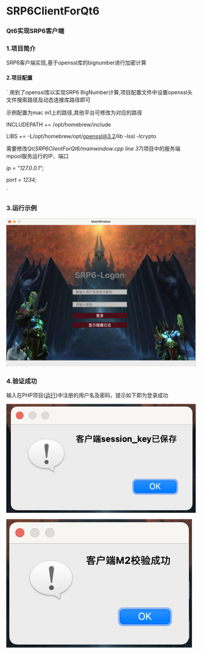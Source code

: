 # SRP6ClientForQt6 
### Qt6实现SRP6客户端

### 1.项目简介

SRP6客户端实现,基于openssl库的bignumber进行加密计算


#### 2.项目配置
`
用到了openssl库以实现SRP6 BigNumber计算,项目配置文件中设置openssl头文件搜索路径及动态连接库路径即可

示例配置为mac m1上的路径,其他平台可修改为对应的路径

INCLUDEPATH += /opt/homebrew/include

LIBS += -L/opt/homebrew/opt/openssl@3.2/lib -lssl -lcrypto

需要修改Qt(*SRP6ClientForQt6/mainwindow.cpp line 37*)项目中的服务端mpool服务运行的IP、端口

*ip = "127.0.0.1";*

*port = 1234;*


`

### 3.运行示例
![运行](./img/clientpic.png)

### 4.验证成功
输入在PHP项目([运行](github.com/php))中注册的用户名及密码，提示如下即为登录成功

![运行](./img/sessionkey.png)

![运行](./img/m2.png)
